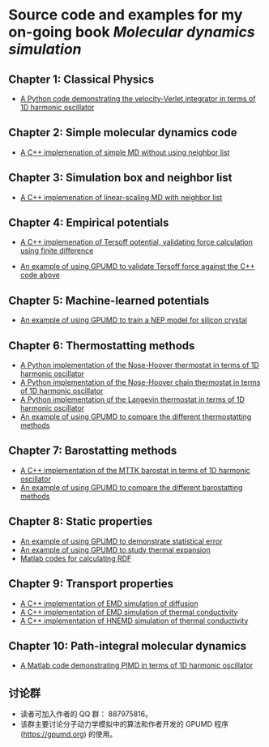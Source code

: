 # Source code and examples for my on-going book ***Molecular dynamics simulation***

## Chapter 1: Classical Physics

* [A Python code demonstrating the velocity-Verlet integrator in terms of 1D harmonic oscillator](chapter-01-classical_physics/python-harmonic-oscillator)

## Chapter 2: Simple molecular dynamics code

* [A C++ implemenation of simple MD without using neighbor list](chapter-02-simple_md/cpp-simpleMD)

## Chapter 3: Simulation box and neighbor list

* [A C++ implemenation of linear-scaling MD with neighbor list](chapter-03-linear_md/cpp-linearMD)

## Chapter 4: Empirical potentials

* [A C++ implemenation of Tersoff potential, validating force calculation using finite difference](chapter-04-empirical_potentials/cpp-tersoff-validation)

* [An example of using GPUMD to validate Tersoff force against the C++ code above](chapter-04-empirical_potentials/gpumd-tersoff)

## Chapter 5: Machine-learned potentials

* [An example of using GPUMD to train a NEP model for silicon crystal](chapter-05-machine_learned_potentials/gpumd-nep-training-Si)

## Chapter 6: Thermostatting methods
* [A Python implementation of the Nose-Hoover thermostat in terms of 1D harmonic oscillator](chapter-06-thermostat/nh)
* [A Python implementation of the Nose-Hoover chain thermostat in terms of 1D harmonic oscillator](chapter-06-thermostat/nhc)
* [A Python implementation of the Langevin thermostat in terms of 1D harmonic oscillator](chapter-06-thermostat/langevin)
* [An example of using GPUMD to compare the different thermostatting methods](chapter-06-thermostat/compare_thermostat_speed)

## Chapter 7: Barostatting methods
* [A C++ implementation of the MTTK barostat in terms of 1D harmonic oscillator](chapter-07-barostat/mttk)
* [An example of using GPUMD to compare the different barostatting methods](chapter-07-barostat/compare_barostats)

## Chapter 8: Static properties
* [An example of using GPUMD to demonstrate statistical error](chapter-08-static_properties/statistical_error)
* [An example of using GPUMD to study thermal expansion](chapter-08-static_properties/thermal_expansion)
* [Matlab codes for calculating RDF](chapter-08-static_properties/rdf)

## Chapter 9: Transport properties
* [A C++ implementation of EMD simulation of diffusion](chapter-09-transport_properties/diffusion_emd_standalone)
* [A C++ implementation of EMD simulation of thermal conductivity](chapter-09-transport_properties/kappa_emd_standalone)
* [A C++ implementation of HNEMD simulation of thermal conductivity](chapter-09-transport_properties/kappa_hnemd_standalone)

## Chapter 10: Path-integral molecular dynamics
* [A Matlab code demonstrating PIMD in terms of 1D harmonic oscillator](chapter-10-pimd/src)

## 讨论群
* 读者可加入作者的 QQ 群： 887975816。
* 该群主要讨论分子动力学模拟中的算法和作者开发的 GPUMD 程序 (https://gpumd.org) 的使用。


